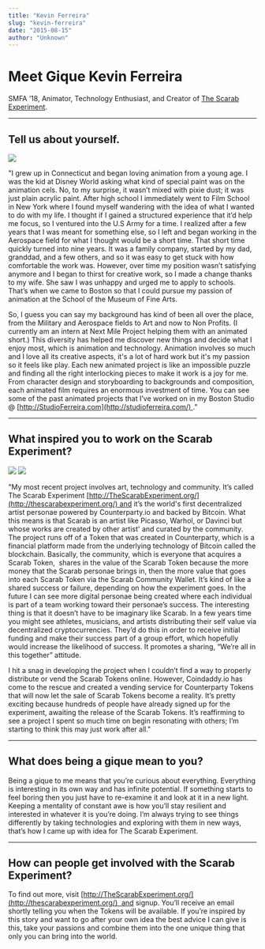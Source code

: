 ```yaml
---
title: "Kevin Ferreira"
slug: "kevin-ferreira"
date: "2015-08-15"
author: "Unknown"
---
```


# Meet Gique Kevin Ferreira

SMFA ’18, Animator, Technology Enthusiast, and Creator of [The Scarab Experiment](http://www.thescarabexperiment.org/).

* * *

## Tell us about yourself.

![](/images/general/image-asset.jpeg?format=original)

"I grew up in Connecticut and began loving animation from a young age. I was the kid at Disney World asking what kind of special paint was on the animation cels. No, to my surprise, it wasn’t mixed with pixie dust; it was just plain acrylic paint. After high school I immediately went to Film School in New York where I found myself wandering with the idea of what I wanted to do with my life. I thought if I gained a structured experience that it’d help me focus, so I ventured into the U.S Army for a time. I realized after a few years that I was meant for something else, so I left and began working in the Aerospace field for what I thought would be a short time. That short time quickly turned into nine years. It was a family company, started by my dad, granddad, and a few others, and so it was easy to get stuck with how comfortable the work was. However, over time my position wasn’t satisfying anymore and I began to thirst for creative work, so I made a change thanks to my wife. She saw I was unhappy and urged me to apply to schools. That’s when we came to Boston so that I could pursue my passion of animation at the School of the Museum of Fine Arts.

So, I guess you can say my background has kind of been all over the place, from the Military and Aerospace fields to Art and now to Non Profits. (I currently am an intern at Next Mile Project helping them with an animated short.) This diversity has helped me discover new things and decide what I enjoy most, which is animation and technology. Animation involves so much and I love all its creative aspects, it's a lot of hard work but it's my passion so it feels like play. Each new animated project is like an impossible puzzle and finding all the right interlocking pieces to make it work is a joy for me. From character design and storyboarding to backgrounds and composition, each animated film requires an enormous investment of time. You can see some of the past animated projects that I’ve worked on in my Boston Studio @ [http://StudioFerreira.com](http://studioferreira.com/) ."

* * *

## What inspired you to work on the Scarab Experiment?

![](/images/general/image-asset.png?format=original) ![](/images/general/image-asset.png?format=original)

"My most recent project involves art, technology and community. It’s called The Scarab Experiment [http://TheScarabExperiment.org/](http://thescarabexperiment.org/) and it’s the world's first decentralized artist personae powered by Counterparty.io and backed by Bitcoin. What this means is that Scarab is an artist like Picasso, Warhol, or Davinci but whose works are created by other artist' and curated by the community. The project runs off of a Token that was created in Counterparty, which is a financial platform made from the underlying technology of Bitcoin called the blockchain. Basically, the community, which is everyone that acquires a Scarab Token,  shares in the value of the Scarab Token because the more money that the Scarab personae brings in, then the more value that goes into each Scarab Token via the Scarab Community Wallet. It’s kind of like a shared success or failure, depending on how the experiment goes. In the future I can see more digital personae being created where each individual is part of a team working toward their personae’s success. The interesting thing is that it doesn’t have to be imaginary like Scarab. In a few years time you might see athletes, musicians, and artists distributing their self value via decentralized cryptocurrencies. They’d do this in order to receive initial funding and make their success part of a group effort, which hopefully would increase the likelihood of success. It promotes a sharing, “We’re all in this together” attitude.

I hit a snag in developing the project when I couldn’t find a way to properly distribute or vend the Scarab Tokens online. However, Coindaddy.io has come to the rescue and created a vending service for Counterparty Tokens that will now let the sale of Scarab Tokens become a reality. It’s pretty exciting because hundreds of people have already signed up for the experiment, awaiting the release of the Scarab Tokens. It’s reaffirming to see a project I spent so much time on begin resonating with others; I’m starting to think this may just work after all."

* * *

## What does being a gique mean to you?

Being a gique to me means that you’re curious about everything. Everything is interesting in its own way and has infinite potential. If something starts to feel boring then you just have to re-examine it and look at it in a new light. Keeping a mentality of constant awe is how you’ll stay resilient and interested in whatever it is you’re doing. I’m always trying to see things differently by taking technologies and exploring with them in new ways, that’s how I came up with idea for The Scarab Experiment.

* * *

## How can people get involved with the Scarab Experiment?

To find out more, visit [http://TheScarabExperiment.org/](http://thescarabexperiment.org/)  and signup. You’ll receive an email shortly telling you when the Tokens will be available. If you’re inspired by this story and want to go after your own idea the best advice I can give is this, take your passions and combine them into the one unique thing that only you can bring into the world.